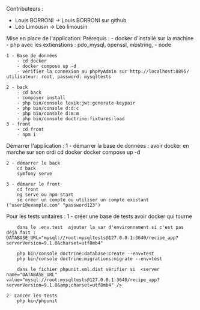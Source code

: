 Contributeurs :

- Louis BORRONI -> Louis BORRONI sur github
- Léo Limousin -> Léo limousin

Mise en place de l'application:
Prérequis : - docker d'installé sur la machine - php avec les extienstions : pdo_mysql, openssl, mbstring, - node

    1 - Base de données
        - cd docker
        - docker compose up -d
        - vérifier la connexion au phpMyAdmin sur http://localhost:8895/ utilisateur: root, password: mysqltests

    2 - back
        - cd back
        - composer install
        - php bin/console lexik:jwt:generate-keypair
        - php bin/console d:d:c
        - php bin/console d:m:m
        - php bin/console doctrine:fixtures:load
    3 - front
        - cd front
        - npm i

Démarrer l'application :
    1 - démarrer la base de données :
        avoir docker en marche sur son ordi
        cd docker
        docker compose up -d

    2 - démarrer le back
        cd back
        symfony serve

    3 - démarer le front
        cd front
        ng serve ou npm start
        se créer un compte ou utiliser un compte existant ("user1@example.com" "password123")

Pour les tests unitaires :
    1 - créer une base de tests
        avoir docker qui tourne

        dans le .env.test  ajouter la var d'environnement si c'est pas déjà fait : DATABASE_URL="mysql://root:mysqltests@127.0.0.1:3640/recipe_app?serverVersion=9.1.0&charset=utf8mb4"

        php bin/console doctrine:database:create --env=test
        php bin/console doctrine:migrations:migrate --env=test

        dans le fichier phpunit.xml.dist vérifier si  <server name="DATABASE_URL" value="mysql://root:mysqltests@127.0.0.1:3640/recipe_app?serverVersion=9.1.0&amp;charset=utf8mb4" />

    2- Lancer les tests
        php bin/phpunit
